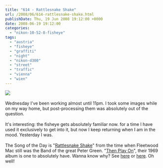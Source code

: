 ```yaml
---
title: "614 - Rattlesnake Shake"
url: /2008/06/614-rattlesnake-shake.html
publishDate: Thu, 19 Jun 2008 19:12:00 +0000
date: 2008-06-19 19:12:00
categories: 
  - "nikon-10-52-8-fisheye"
tags: 
  - "austria"
  - "fisheye"
  - "graffiti"
  - "night"
  - "nikon-d300"
  - "street"
  - "traffic"
  - "vienna"
  - "wien"
---
```

<a href="https://d25zfm9zpd7gm5.cloudfront.net/1200x1200/2008/20080618_233906_ps.jpg" target="_blank"><img src="https://d25zfm9zpd7gm5.cloudfront.net/0600x0600/2008/20080618_233906_ps.jpg"/></a><br/><br/>Wednesday I've been working almost until 11pm. I took some images while on my way home, but post-processing them was absolutely out of the question.<br/><br/>It's interesting: the fisheye gets absolutely familiar now. for a time I have used it exclusively to get into it, but now I keep returning when I am in the mood. Yesterday I was.<br/><br/>The Song of the Day is "<a href="http://www.lyricstime.com/fleetwood-mac-rattlesnake-shake-lyrics.html" target="_blank">Rattlesnake Shake</a>"  from the time when Fleetwood Mac still was the Band of the great Peter Green. "<a href="http://www.amazon.com/Then-Play-Fleetwood-Mac/dp/B000002KOO" target="_blank">Then Play On</a>", their 1969 album is one to absolutely have. Wanna know why? See <a href="http://www.youtube.com/watch?v=oYsjmqWpsUg" target="_blank">here</a> or <a href="http://www.youtube.com/watch?v=JsVmsPv6_Ic" target="_blank">here</a>. Oh well!
